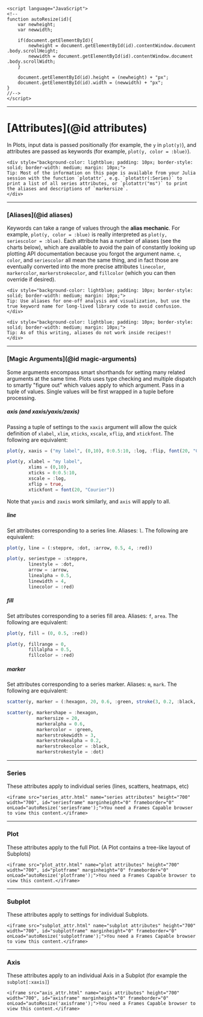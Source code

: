 ```@raw html
<script language="JavaScript">
<!--
function autoResize(id){
    var newheight;
    var newwidth;

    if(document.getElementById){
        newheight = document.getElementById(id).contentWindow.document .body.scrollHeight;
        newwidth = document.getElementById(id).contentWindow.document .body.scrollWidth;
    }

    document.getElementById(id).height = (newheight) + "px";
    document.getElementById(id).width = (newwidth) + "px";
}
//-->
</script>
```

---

# [Attributes](@id attributes)

In Plots, input data is passed positionally (for example, the `y` in `plot(y)`), and attributes are passed as keywords (for example, `plot(y, color = :blue)`).
```@raw html
<div style="background-color: lightblue; padding: 10px; border-style: solid; border-width: medium; margin: 10px;">
Tip: Most of the information on this page is available from your Julia session with the function `plotattr`, e.g. `plotattr(:Series)` to print a list of all series attributes, or `plotattr("ms")` to print the aliases and descriptions of `markersize`.
</div>
```

---

### [Aliases](@id aliases)

Keywords can take a range of values through the **alias mechanic**.  For example, `plot(y, color = :blue)` is really interpreted as `plot(y, seriescolor = :blue)`.  Each attribute has a number of aliases (see the charts below), which are available to avoid the pain of constantly looking up plotting API documentation because you forgot the argument name.  `c`, `color`, and `seriescolor` all mean the same thing, and in fact those are eventually converted into the more precise attributes `linecolor`, `markercolor`, `markerstrokecolor`, and `fillcolor` (which you can then override if desired).


```@raw html
<div style="background-color: lightblue; padding: 10px; border-style: solid; border-width: medium; margin: 10px;">
Tip: Use aliases for one-off analysis and visualization, but use the true keyword name for long-lived library code to avoid confusion.
</div>
```

```@raw html
<div style="background-color: lightblue; padding: 10px; border-style: solid; border-width: medium; margin: 10px;">
Tip: As of this writing, aliases do not work inside recipes!!
</div>
```

---

### [Magic Arguments](@id magic-arguments)


Some arguments encompass smart shorthands for setting many related arguments at the same time.  Plots uses type checking and multiple dispatch to smartly "figure out" which values apply to which argument.  Pass in a tuple of values.  Single values will be first wrapped in a tuple before processing.

##### axis (and xaxis/yaxis/zaxis)

Passing a tuple of settings to the `xaxis` argument will allow the quick definition
of `xlabel`, `xlim`, `xticks`, `xscale`, `xflip`, and `xtickfont`.  The following are equivalent:

```julia
plot(y, xaxis = ("my label", (0,10), 0:0.5:10, :log, :flip, font(20, "Courier")))

plot(y, xlabel = "my label",
		xlims = (0,10),
		xticks = 0:0.5:10,
        xscale = :log,
        xflip = true,
        xtickfont = font(20, "Courier"))
```

Note that `yaxis` and `zaxis` work similarly, and `axis` will apply to all.

##### line

Set attributes corresponding to a series line.  Aliases: `l`.  The following are equivalent:

```julia
plot(y, line = (:steppre, :dot, :arrow, 0.5, 4, :red))

plot(y, seriestype = :steppre,
		linestyle = :dot,
		arrow = :arrow,
		linealpha = 0.5,
		linewidth = 4,
		linecolor = :red)

```

##### fill

Set attributes corresponding to a series fill area.  Aliases: `f`, `area`.  The following are equivalent:

```julia
plot(y, fill = (0, 0.5, :red))

plot(y, fillrange = 0,
		fillalpha = 0.5,
		fillcolor = :red)
```

##### marker

Set attributes corresponding to a series marker.  Aliases: `m`, `mark`.  The following are equivalent:

```julia
scatter(y, marker = (:hexagon, 20, 0.6, :green, stroke(3, 0.2, :black, :dot)))

scatter(y, markershape = :hexagon,
		   markersize = 20,
		   markeralpha = 0.6,
		   markercolor = :green,
		   markerstrokewidth = 3,
		   markerstrokealpha = 0.2,
		   markerstrokecolor = :black,
		   markerstrokestyle = :dot)
```

---

### Series

These attributes apply to individual series (lines, scatters, heatmaps, etc)

```@raw html
<iframe src="series_attr.html" name="series attributes" height="700" width="700", id="seriesframe" marginheight="0" frameborder="0" onLoad="autoResize('seriesframe');">You need a Frames Capable browser to view this content.</iframe>
```
---

### Plot

These attributes apply to the full Plot.  (A Plot contains a tree-like layout of Subplots)

```@raw html
<iframe src="plot_attr.html" name="plot attributes" height="700" width="700", id="plotframe" marginheight="0" frameborder="0" onLoad="autoResize('plotframe');">You need a Frames Capable browser to view this content.</iframe>
```

---

### Subplot

These attributes apply to settings for individual Subplots.

```@raw html
<iframe src="subplot_attr.html" name="subplot attributes" height="700" width="700", id="subplotframe" marginheight="0" frameborder="0" onLoad="autoResize('subplotframe');">You need a Frames Capable browser to view this content.</iframe>
```

---

### Axis

These attributes apply to an individual Axis in a Subplot (for example the `subplot[:xaxis]`)

```@raw html
<iframe src="axis_attr.html" name="axis attributes" height="700" width="700", id="axisframe" marginheight="0" frameborder="0" onLoad="autoResize('axisframe');">You need a Frames Capable browser to view this content.</iframe>
```
